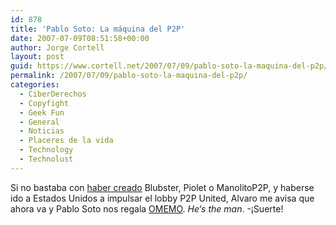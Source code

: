 ```yaml
---
id: 878
title: 'Pablo Soto: La máquina del P2P'
date: 2007-07-09T08:51:58+00:00
author: Jorge Cortell
layout: post
guid: https://www.cortell.net/2007/07/09/pablo-soto-la-maquina-del-p2p/
permalink: /2007/07/09/pablo-soto-la-maquina-del-p2p/
categories:
  - CiberDerechos
  - Copyfight
  - Geek Fun
  - General
  - Noticias
  - Placeres de la vida
  - Technology
  - Technolust
---
```

Si no bastaba con <a title="Noticia en El Mundo" target="_blank" href="https://www.elmundo.es/navegante/2007/07/07/tecnologia/1183806218.html">haber creado</a> Blubster, Piolet o ManolitoP2P, y haberse ido a Estados Unidos a impulsar el lobby P2P United, Alvaro me avisa que ahora va y Pablo Soto nos regala <a title="Omemo" target="_blank" href="https://www.omemo.com/index.html">OMEMO</a>. _He‘s the man_. -¡Suerte!